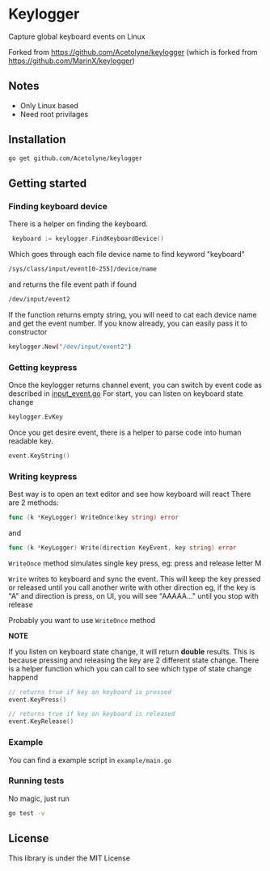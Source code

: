 # Keylogger

Capture global keyboard events on Linux

Forked from https://github.com/Acetolyne/keylogger (which is forked from https://github.com/MarinX/keylogger)

## Notes
* Only Linux based
* Need root privilages

## Installation
```sh
go get github.com/Acetolyne/keylogger
```

## Getting started

### Finding keyboard device
There is a helper on finding the keyboard.
```go
 keyboard := keylogger.FindKeyboardDevice()
```
Which goes through each file device name to find keyword "keyboard"
```sh
/sys/class/input/event[0-255]/device/name
```
and returns the file event path if found
```sh
/dev/input/event2
```
If the function returns empty string, you will need to cat each device name and get the event number.
If you know already, you can easily pass it to constructor
```sh
keylogger.New("/dev/input/event2")
```

### Getting keypress
Once the keylogger returns channel event, you can switch by event code as described in [input_event.go](https://github.com/Acetolyne/keylogger/blob/master/input_event.go)
For start, you can listen on keyboard state change 
```go
keylogger.EvKey
```
Once you get desire event, there is a helper to parse code into human readable key.
```go
event.KeyString()
```

### Writing keypress
Best way is to open an text editor and see how keyboard will react
There are 2 methods:
```go
func (k *KeyLogger) WriteOnce(key string) error
```
and
```go
func (k *KeyLogger) Write(direction KeyEvent, key string) error 
```
`WriteOnce` method simulates single key press, eg: press and release letter M

`Write` writes to keyboard and sync the event. 
This will keep the key pressed or released until you call another write with other direction
eg, if the key is "A" and direction is press, on UI, you will see "AAAAA..." until you stop with release

Probably you want to use `WriteOnce` method

**NOTE**

If you listen on keyboard state change, it will return __double__ results.
This is because pressing and releasing the key are 2 different state change.
There is a helper function which you can call to see which type of state change happend
```go
// returns true if key on keyboard is pressed
event.KeyPress()

// returns true if key on keyboard is released
event.KeyRelease()
```

### Example
You can find a example script in ```example/main.go```

### Running tests
No magic, just run
```sh
go test -v
```


## License
This library is under the MIT License
